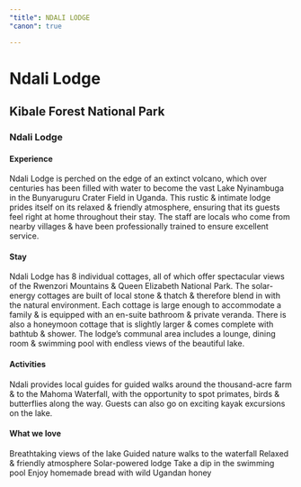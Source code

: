 ```yaml
---
"title": NDALI LODGE
"canon": true

---
```


# Ndali Lodge
## Kibale Forest National Park
### Ndali Lodge

#### Experience
Ndali Lodge is perched on the edge of an extinct volcano, which over centuries has been filled with water to become the vast Lake Nyinambuga in the Bunyaruguru Crater Field in Uganda.
This rustic &amp; intimate lodge prides itself on its relaxed &amp; friendly atmosphere, ensuring that its guests feel right at home throughout their stay.  The staff are locals who come from nearby villages &amp; have been professionally trained to ensure excellent service.

#### Stay
Ndali Lodge has 8 individual cottages, all of which offer spectacular views of the Rwenzori
Mountains &amp; Queen Elizabeth National Park.
The solar-energy cottages are built of local stone &amp; thatch &amp; therefore blend in with the natural environment.  Each cottage is large enough to accommodate a family &amp; is equipped with an en-suite bathroom &amp; private veranda.
There is also a honeymoon cottage that is slightly larger &amp; comes complete with bathtub &amp; shower.
The lodge’s communal area includes a lounge, dining room &amp; swimming pool with endless views of the beautiful lake.

#### Activities
Ndali provides local guides for guided walks around the thousand-acre farm &amp; to the Mahoma
Waterfall, with the opportunity to spot primates, birds &amp; butterflies along the way. Guests can also go on exciting kayak excursions on the lake.


#### What we love
Breathtaking views of the lake
Guided nature walks to the waterfall
Relaxed &amp; friendly atmosphere
Solar-powered lodge
Take a dip in the swimming pool
Enjoy homemade bread with wild Ugandan honey